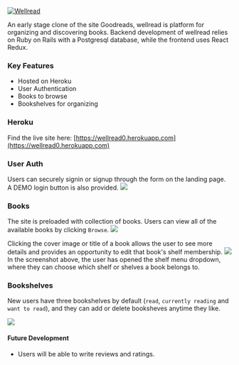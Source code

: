 [![Wellread](https://i.imgur.com/WRhUnSb.png)](https://wellread0.herokuapp.com)

An early stage clone of the site Goodreads, wellread is platform for organizing and discovering books. Backend development of wellread relies on Ruby on Rails with a Postgresql database, while the frontend uses React Redux.

### Key Features
- Hosted on Heroku
- User Authentication
- Books to browse
- Bookshelves for organizing

### Heroku
Find the live site here:
[https://wellread0.herokuapp.com](https://wellread0.herokuapp.com)

### User Auth
Users can securely signin or signup through the form on the landing page. A DEMO login button is also provided.
<img src="https://i.imgur.com/3HaZY2b.png?1" />

### Books
The site is preloaded with collection of books. Users can view all of the available books by clicking `Browse`.
<img src="https://i.imgur.com/qMltUHT.png" />

Clicking the cover image or title of a book allows the user to see more details and provides an opportunity to edit that book's shelf membership.
<img src="https://i.imgur.com/4WR9sR7.png?1" />
In the screenshot above, the user has opened the shelf menu dropdown, where they can choose which shelf or shelves a book belongs to.

### Bookshelves
New users have three bookshelves by default (`read`, `currently reading` and `want to read`), and they can add or delete booksheves anytime they like.

<img src="https://i.imgur.com/EPvhWAG.png" />

#### Future Development
- Users will be able to write reviews and ratings.
